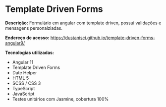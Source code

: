 # Template Driven Forms 

<b>Descrição:</b> Formulário em angular com template driven, possui validações e mensagens personalziadas.

<b>Endereço de acesso:</b> https://dustanisci.github.io/template-driven-forms-angular9/

<b>Tecnologias utilizadas:</b> 
<ul>
  <li>Angular 11</li>
  <li>Template Driven Forms</li>
  <li>Date Helper</li>
  <li>HTML 5 </li>
  <li>SCSS / CSS 3</li>
  <li>TypeScript</li>
  <li>JavaScript</li>
  <li>Testes unitários com Jasmine, cobertura 100%</li>
</ul>
